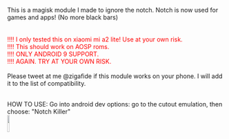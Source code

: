 This is a magisk module I made to ignore the notch.
Notch is now used for games and apps! (No more black bars)
<br />
<br />
<br />
<font color="red">
!!!! I only tested this on xiaomi mi a2 lite! Use at your own risk.
<br />
!!!! This should work on AOSP roms.
<br />
!!!! ONLY ANDROID 9 SUPPORT.
<br />
!!!! AGAIN. TRY AT YOUR OWN RISK. 
<br />
</font>
<br />
Please tweet at me @zigafide if this module works on your phone. I will add it to the list of compatibility. 
<br />
<br />

HOW TO USE:
Go into android dev options: go to the cutout emulation, then choose: "Notch Killer"
<br />
<img style = "width: 10%; ; " src="https://i.imgur.com/T2OI2A9.png"  alt=""  />